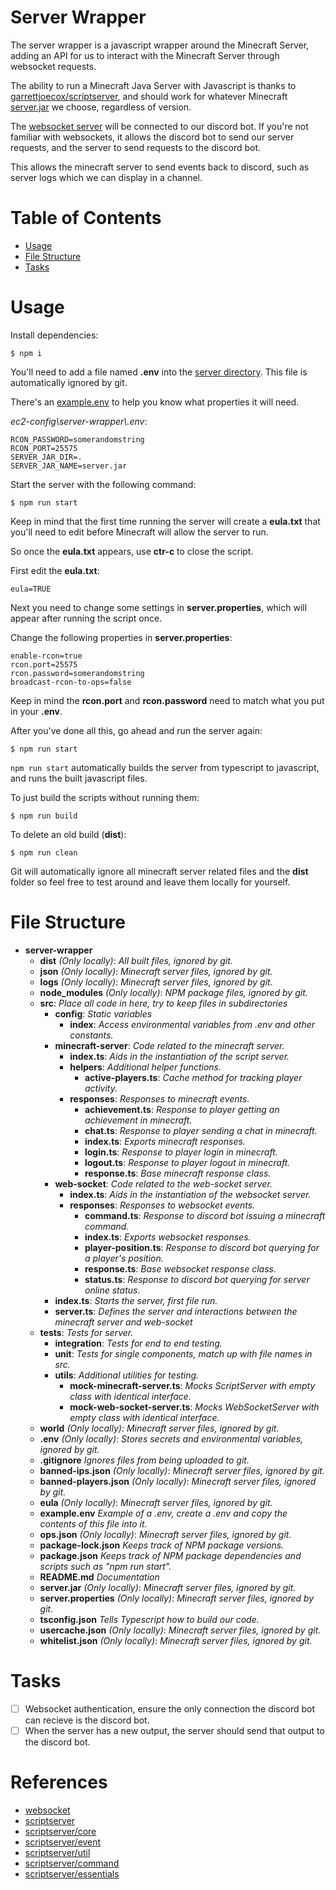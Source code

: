 # Server Wrapper

The server wrapper is a javascript wrapper around the Minecraft Server, adding an API for us to interact with the Minecraft Server through websocket requests.

The ability to run a Minecraft Java Server with Javascript is thanks to [garrettjoecox/scriptserver](https://github.com/garrettjoecox/scriptserver), and should work for whatever Minecraft [server.jar](https://github.com/andyruwruw/discord-managed-minecraft-server/blob/main/server/server.jar) we choose, regardless of version.

The [websocket server](https://www.npmjs.com/package/websocket) will be connected to our discord bot. If you're not familiar with websockets, it allows the discord bot to send our server requests, and the server to send requests to the discord bot.

This allows the minecraft server to send events back to discord, such as server logs which we can display in a channel.

# Table of Contents

- [Usage](#usage)
- [File Structure](#file-structure)
- [Tasks](#tasks)

# Usage

Install dependencies:

```
$ npm i
```

You'll need to add a file named **.env** into the [server directory](https://github.com/andyruwruw/discord-managed-minecraft-server/tree/main/server). This file is automatically ignored by git.

There's an [example.env](https://github.com/andyruwruw/discord-managed-minecraft-server/blob/main/server/example.env) to help you know what properties it will need.

*ec2-config\server-wrapper\\.env*:
```
RCON_PASSWORD=somerandomstring
RCON_PORT=25575
SERVER_JAR_DIR=.
SERVER_JAR_NAME=server.jar
```

Start the server with the following command:

```
$ npm run start
```

Keep in mind that the first time running the server will create a **eula.txt** that you'll need to edit before Minecraft will allow the server to run.

So once the **eula.txt** appears, use **ctr-c** to close the script.

First edit the **eula.txt**:

```
eula=TRUE
```

Next you need to change some settings in **server.properties**, which will appear after running the script once.

Change the following properties in **server.properties**:

```
enable-rcon=true
rcon.port=25575
rcon.password=somerandomstring
broadcast-rcon-to-ops=false
```

Keep in mind the **rcon.port** and **rcon.password** need to match what you put in your **.env**.

After you've done all this, go ahead and run the server again:

```
$ npm run start
```

`npm run start` automatically builds the server from typescript to javascript, and runs the built javascript files.

To just build the scripts without running them:

```
$ npm run build
```

To delete an old build (**dist**):

```
$ npm run clean
```

Git will automatically ignore all minecraft server related files and the **dist** folder so feel free to test around and leave them locally for yourself.

# File Structure

- **server-wrapper**
  - **dist** *(Only locally)*: *All built files, ignored by git.*
  - **json** *(Only locally)*: *Minecraft server files, ignored by git.*
  - **logs** *(Only locally)*: *Minecraft server files, ignored by git.*
  - **node_modules** *(Only locally)*: *NPM package files, ignored by git.*
  - **src**: *Place all code in here, try to keep files in subdirectories*
    - **config**: *Static variables*
      - **index**: *Access environmental variables from .env and other constants.*
    - **minecraft-server**: *Code related to the minecraft server.*
      - **index.ts**: *Aids in the instantiation of the script server.*
      - **helpers**: *Additional helper functions.*
        - **active-players.ts**: *Cache method for tracking player activity.*
      - **responses**: *Responses to minecraft events.*
        - **achievement.ts**: *Response to player getting an achievement in minecraft.*
        - **chat.ts**: *Response to player sending a chat in minecraft.*
        - **index.ts**: *Exports minecraft responses.*
        - **login.ts**: *Response to player login in minecraft.*
        - **logout.ts**: *Response to player logout in minecraft.*
        - **response.ts**: *Base minecraft response class.*
    - **web-socket**: *Code related to the web-socket server.*
      - **index.ts**: *Aids in the instantiation of the websocket server.*
      - **responses**: *Responses to websocket events.*
        - **command.ts**: *Response to discord bot issuing a minecraft command.*
        - **index.ts**: *Exports websocket responses.*
        - **player-position.ts**: *Response to discord bot querying for a player's position.*
        - **response.ts**: *Base websocket response class.*
        - **status.ts**: *Response to discord bot querying for server online status.*
    - **index.ts**: *Starts the server, first file run.*
    - **server.ts**: *Defines the server and interactions between the minecraft server and web-socket*
  - **tests**: *Tests for server.*
    - **integration**: *Tests for end to end testing.*
    - **unit**: *Tests for single components, match up with file names in src.*
    - **utils**: *Additional utilities for testing.*
      - **mock-minecraft-server.ts**: *Mocks ScriptServer with empty class with identical interface.*
      - **mock-web-socket-server.ts**: *Mocks WebSocketServer with empty class with identical interface.*
  - **world** *(Only locally)*: *Minecraft server files, ignored by git.*
  - **.env** *(Only locally)*: *Stores secrets and environmental variables, ignored by git.*
  - **.gitignore** *Ignores files from being uploaded to git.*
  - **banned-ips.json** *(Only locally)*: *Minecraft server files, ignored by git.*
  - **banned-players.json** *(Only locally)*: *Minecraft server files, ignored by git.*
  - **eula** *(Only locally)*: *Minecraft server files, ignored by git.*
  - **example.env** *Example of a .env, create a .env and copy the contents of this file into it.*
  - **ops.json** *(Only locally)*: *Minecraft server files, ignored by git.*
  - **package-lock.json** *Keeps track of NPM package versions.*
  - **package.json** *Keeps track of NPM package dependencies and scripts such as "npm run start".*
  - **README.md** *Documentation*
  - **server.jar** *(Only locally)*: *Minecraft server files, ignored by git.*
  - **server.properties** *(Only locally)*: *Minecraft server files, ignored by git.*
  - **tsconfig.json** *Tells Typescript how to build our code.*
  - **usercache.json** *(Only locally)*: *Minecraft server files, ignored by git.*
  - **whitelist.json** *(Only locally)*: *Minecraft server files, ignored by git.*

# Tasks

- [ ] Websocket authentication, ensure the only connection the discord bot can recieve is the discord bot.
- [ ] When the server has a new output, the server should send that output to the discord bot.

# References

- [websocket](https://github.com/theturtle32/WebSocket-Node/blob/HEAD/docs/index.md)
- [scriptserver](https://github.com/garrettjoecox/scriptserver)
- [scriptserver/core](https://github.com/garrettjoecox/scriptserver/tree/master/packages/core)
- [scriptserver/event](https://github.com/garrettjoecox/scriptserver/tree/master/packages/event)
- [scriptserver/util](https://github.com/garrettjoecox/scriptserver/tree/master/packages/util)
- [scriptserver/command](https://github.com/garrettjoecox/scriptserver/tree/master/packages/command)
- [scriptserver/essentials](https://github.com/garrettjoecox/scriptserver/tree/master/packages/essentials)
